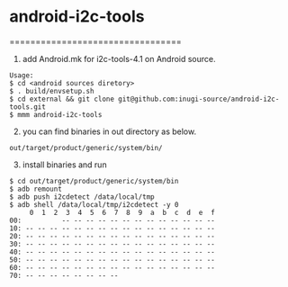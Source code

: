 # android-i2c-tools
=================================
1. add Android.mk for i2c-tools-4.1 on Android source.
```
Usage:  
$ cd <android sources diretory>
$ . build/envsetup.sh
$ cd external && git clone git@github.com:inugi-source/android-i2c-tools.git
$ mmm android-i2c-tools
```
2. you can find binaries in out directory as below.
```
out/target/product/generic/system/bin/
```
3. install binaries and run
```
$ cd out/target/product/generic/system/bin
$ adb remount
$ adb push i2cdetect /data/local/tmp
$ adb shell /data/local/tmp/i2cdetect -y 0
     0  1  2  3  4  5  6  7  8  9  a  b  c  d  e  f
00:          -- -- -- -- -- -- -- -- -- -- -- -- --
10: -- -- -- -- -- -- -- -- -- -- -- -- -- -- -- --
20: -- -- -- -- -- -- -- -- -- -- -- -- -- -- -- --
30: -- -- -- -- -- -- -- -- -- -- -- -- -- -- -- --
40: -- -- -- -- -- -- -- -- -- -- -- -- -- -- -- --
50: -- -- -- -- -- -- -- -- -- -- -- -- -- -- -- --
60: -- -- -- -- -- -- -- -- -- -- -- -- -- -- -- --
70: -- -- -- -- -- -- -- --
```
